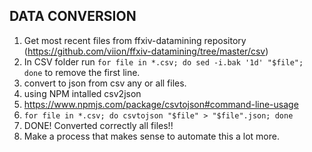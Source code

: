 ## DATA CONVERSION

1. Get most recent files from ffxiv-datamining repository (https://github.com/viion/ffxiv-datamining/tree/master/csv)
2. In CSV folder run `for file in *.csv; do sed -i.bak '1d' "$file"; done` to remove the first line.
3. convert to json from csv any or all files.
4. using NPM intalled csv2json
5. https://www.npmjs.com/package/csvtojson#command-line-usage
6. `for file in *.csv; do csvtojson "$file" > "$file".json; done`
7. DONE! Converted correctly all files!!
8. Make a process that makes sense to automate this a lot more.

